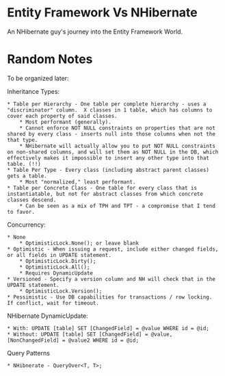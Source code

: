 Entity Framework Vs NHibernate
============================

An NHibernate guy's journey into the Entity Framework World.

Random Notes
===========

To be organized later:

Inheritance Types:

	* Table per Hierarchy - One table per complete hierarchy - uses a "discriminator" column.  X classes in 1 table, which has columns to cover each property of said classes.
		* Most performant (generally).
		* Cannot enforce NOT NULL constraints on properties that are not shared by every class - inserts null into those columns when not the that type.
		* NHibernate will actually allow you to put NOT NULL constraints on non-shared columns, and will set them as NOT NULL in the DB, which effectively makes it impossible to insert any other type into that table. (!!)
	* Table Per Type - Every class (including abstract parent classes) gets a table.
		* Most "normalized," least performant.
	* Table per Concrete Class - One table for every class that is instantiatable, but not for abstract classes from which concrete classes descend.
		* Can be seen as a mix of TPH and TPT - a compromise that I tend to favor.

Concurrency:

	* None
		* OptimisticLock.None(); or leave blank
	* Optimistic - When issuing a request, include either changed fields, or all fields in UPDATE statement.
		* OptimisticLock.Dirty();
		* OptimisticLock.All();
		* Requires DynamicUpdate
	* Versioned - Specify a version column and NH will check that in the UPDATE statement.
		* OptimisticLock.Version();
	* Pessimistic - Use DB capabilities for transactions / row locking.  If conflict, wait for timeout.

NHibernate DynamicUpdate:
	
	* With: UPDATE [table] SET [ChangedField] = @value WHERE id = @id;
	* Without: UPDATE [table] SET [ChangedField] = @value, [NonChangedField] = @value2 WHERE id = @id;

Query Patterns

	* NHibnerate - QueryOver<T, T>;

